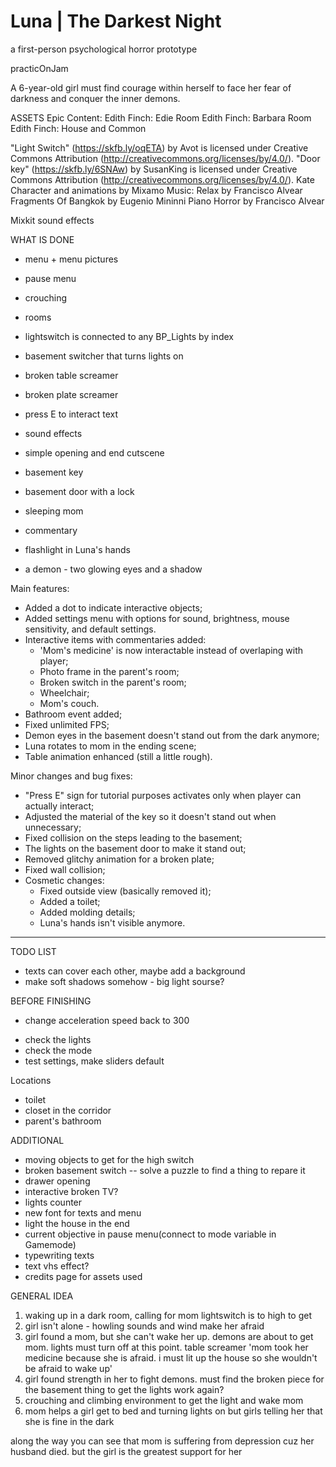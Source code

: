 # Luna | The Darkest Night
a first-person psychological horror prototype

practicOnJam

A 6-year-old girl must find courage within herself to face her fear of darkness and conquer the inner demons.

ASSETS
Epic Content:
Edith Finch: Edie Room
Edith Finch: Barbara Room
Edith Finch: House and Common

"Light Switch" (https://skfb.ly/oqETA) by Avot is licensed under Creative Commons Attribution (http://creativecommons.org/licenses/by/4.0/).
"Door key" (https://skfb.ly/6SNAw) by SusanKing is licensed under Creative Commons Attribution (http://creativecommons.org/licenses/by/4.0/).
Kate Character and animations by Mixamo
Music: 
	Relax by Francisco Alvear
	Fragments Of Bangkok by Eugenio Mininni
	Piano Horror by Francisco Alvear

Mixkit sound effects

WHAT IS DONE

- menu + menu pictures
- pause menu
- crouching
- rooms
- lightswitch is connected to any BP_Lights by index
- basement switcher that turns lights on
- broken table screamer
- broken plate screamer
- press E to interact text
- sound effects
- simple opening and end cutscene 

- basement key
- basement door with a lock
- sleeping mom
- commentary
- flashlight in Luna's hands
- a demon - two glowing eyes and a shadow

Main features:
+ Added a dot to indicate interactive objects;
+ Added settings menu with options for sound, brightness, mouse sensitivity, and default settings.
+ Interactive items with commentaries added:
	* 'Mom's medicine' is now interactable instead of overlaping with player;
	* Photo frame in the parent's room;
 	* Broken switch in the parent's room;
  	* Wheelchair;
  	* Mom's couch.
+ Bathroom event added;
+ Fixed unlimited FPS;
+ Demon eyes in the basement doesn't stand out from the dark anymore;
+ Luna rotates to mom in the ending scene;
+ Table animation enhanced (still a little rough).

Minor changes and bug fixes:
+ "Press E" sign for tutorial purposes activates only when player can actually interact;
+ Adjusted the material of the key so it doesn't stand out when unnecessary;
+ Fixed collision on the steps leading to the basement;
+ The lights on the basement door to make it stand out;
+ Removed glitchy animation for a broken plate;
+ Fixed wall collision;
+ Cosmetic changes:
	+ Fixed outside view (basically removed it);
	+ Added a toilet;
	+ Added molding details;
	+ Luna's hands isn't visible anymore.

----------

TODO LIST

- texts can cover each other, maybe add a background
- make soft shadows somehow - big light sourse?

BEFORE FINISHING
+ change acceleration speed back to 300
- check the lights
- check the mode
- test settings, make sliders default


Locations
- toilet
- closet in the corridor
- parent's bathroom

ADDITIONAL

- moving objects to get for the high switch
- broken basement switch -- solve a puzzle to find a thing to repare it
- drawer opening
- interactive broken TV?
- lights counter
- new font for texts and menu
- light the house in the end
- current objective in pause menu(connect to mode variable in Gamemode)
- typewriting texts
- text vhs effect?
- credits page for assets used


GENERAL IDEA

1. waking up in a dark room, calling for mom
lightswitch is to high to get
2. girl isn't alone - howling sounds and wind make her afraid
3. girl found a mom, but she can't wake her up. demons are about to get mom. 
lights must turn off at this point. table screamer
	'mom took her medicine because she is afraid. i must lit up the house so she wouldn't be afraid to wake up'
4. girl found strength in her to fight demons. 
	must find the broken piece for the basement thing to get the lights work again?
5. crouching and climbing environment to get the light and wake mom
6. mom helps a girl get to bed and turning lights on but girls telling her that she is fine in the dark

along the way you can see that mom is suffering from depression cuz her husband died. but the girl is the greatest support for her
